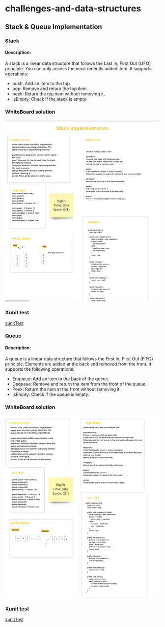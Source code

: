 # challenges-and-data-structures

## Stack & Queue Implementation

###   Stack 
#### Description:
 A stack is a linear data structure that follows the Last In, First Out (LIFO) principle. You can only access the most recently added item. It supports operations:

- push: Add an item to the top.
- pop: Remove and return the top item.
- peek: Return the top item without removing it.
- isEmpty: Check if the stack is empty.

### WhiteBoard solution


![whiteBoard](https://github.com/Nory9/challenges-and-data-structures/blob/Stack-and-Queue-Implementation/challenges-and-data-structures/DataStructures/Stack%26Queue/Screenshot%20(86).png)

### Xunit test

[xunitTest](https://github.com/Nory9/challenges-and-data-structures/blob/Stack-and-Queue-Implementation/CommonElements.Tests/StackAndQueue.cs)
###   Queue
#### Description:
A queue is a linear data structure that follows the First In, First Out (FIFO) principle. Elements are added at the back and removed from the front. It supports the following operations:

- Enqueue: Add an item to the back of the queue.
- Dequeue: Remove and return the item from the front of the queue.
- Peek: Return the item at the front without removing it.
- IsEmpty: Check if the queue is empty.


### WhiteBoard solution


![whiteBoard](https://github.com/Nory9/challenges-and-data-structures/blob/Stack-and-Queue-Implementation/challenges-and-data-structures/DataStructures/Stack%26Queue/Screenshot%20(87).png)
### Xunit test

[xunitTest](https://github.com/Nory9/challenges-and-data-structures/blob/Stack-and-Queue-Implementation/challenges-and-data-structures/DataStructures/Stack%26Queue/Screenshot%20(87).png)

